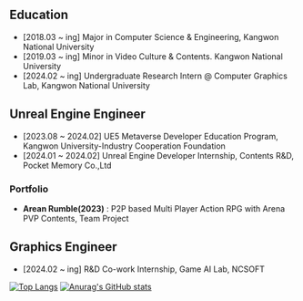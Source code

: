 
<!--
**liebenholz/liebenholz** is a ✨ _special_ ✨ repository because its `README.md` (this file) appears on your GitHub profile.

Here are some ideas to get you started:

- 🔭 I’m currently working on ...
- 🌱 I’m currently learning ...
- 👯 I’m looking to collaborate on ...
- 🤔 I’m looking for help with ...
- 💬 Ask me about ...
- 📫 How to reach me: ...
- 😄 Pronouns: ...
- ⚡ Fun fact: ...
-->
## Education
- [2018.03 ~ ing] Major in Computer Science & Engineering, Kangwon National University
- [2019.03 ~ ing] Minor in Video Culture & Contents. Kangwon National University
- [2024.02 ~ ing] Undergraduate Research Intern @ Computer Graphics Lab, Kangwon National University

## Unreal Engine Engineer
- [2023.08 ~ 2024.02] UE5 Metaverse Developer Education Program, Kangwon University-Industry Cooperation Foundation 
- [2024.01 ~ 2024.02] Unreal Engine Developer Internship, Contents R&D, Pocket Memory Co.,Ltd
### Portfolio
- **Arean Rumble(2023)** : P2P based Multi Player Action RPG with Arena PVP Contents, Team Project

## Graphics Engineer
- [2024.02 ~ ing]  R&D Co-work Internship, Game AI Lab, NCSOFT

[![Top Langs](https://github-readme-stats.vercel.app/api/top-langs/?username=liebenholz)](https://github.com/anuraghazra/github-readme-stats)
[![Anurag's GitHub stats](https://github-readme-stats.vercel.app/api?username=liebenholz)](https://github.com/anuraghazra/github-readme-stats)
